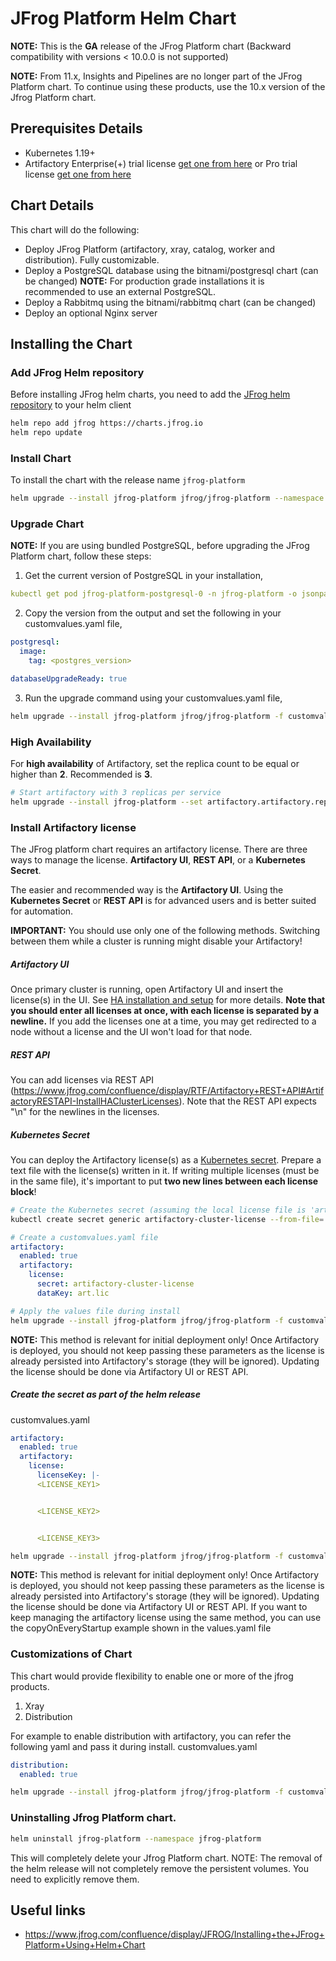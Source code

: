 # JFrog Platform Helm Chart

**NOTE:** This is the **GA** release of the JFrog Platform chart (Backward compatibility with versions < 10.0.0 is not supported)

**NOTE:** From 11.x, Insights and Pipelines are no longer part of the JFrog Platform chart. To continue using these products, use the 10.x version of the Jfrog Platform chart.

## Prerequisites Details

* Kubernetes 1.19+
* Artifactory Enterprise(+) trial license [get one from here](https://jfrog.com/platform/free-trial/) or Pro trial license [get one from here](https://www.jfrog.com/artifactory/free-trial/)

## Chart Details
This chart will do the following:

* Deploy JFrog Platform (artifactory, xray, catalog, worker and distribution). Fully customizable.
* Deploy a PostgreSQL database using the bitnami/postgresql chart (can be changed) **NOTE:** For production grade installations it is recommended to use an external PostgreSQL.
* Deploy a Rabbitmq using the bitnami/rabbitmq chart (can be changed)
* Deploy an optional Nginx server

## Installing the Chart

### Add JFrog Helm repository

Before installing JFrog helm charts, you need to add the [JFrog helm repository](https://charts.jfrog.io) to your helm client

```bash
helm repo add jfrog https://charts.jfrog.io
helm repo update
```

### Install Chart
To install the chart with the release name `jfrog-platform`
```bash
helm upgrade --install jfrog-platform jfrog/jfrog-platform --namespace jfrog-platform --create-namespace 
```

### Upgrade Chart
**NOTE:** If you are using bundled PostgreSQL, before upgrading the JFrog Platform chart, follow these steps:

1. Get the current version of PostgreSQL in your installation,
```yaml
kubectl get pod jfrog-platform-postgresql-0 -n jfrog-platform -o jsonpath="{.spec.containers[*].image}";
```
2. Copy the version from the output and set the following in your customvalues.yaml file,
```yaml
postgresql:
  image:
    tag: <postgres_version>

databaseUpgradeReady: true
```
3. Run the upgrade command using your customvalues.yaml file,
```bash
helm upgrade --install jfrog-platform jfrog/jfrog-platform -f customvalues.yaml --namespace jfrog-platform --create-namespace
```

### High Availability

For **high availability** of Artifactory, set the replica count to be equal or higher than **2**. Recommended is **3**.
```bash
# Start artifactory with 3 replicas per service
helm upgrade --install jfrog-platform --set artifactory.artifactory.replicaCount=3 --namespace jfrog-platform --create-namespace
```

### Install Artifactory license
The JFrog platform chart requires an artifactory license. There are three ways to manage the license. **Artifactory UI**, **REST API**, or a **Kubernetes Secret**.

The easier and recommended way is the **Artifactory UI**. Using the **Kubernetes Secret** or **REST API** is for advanced users and is better suited for automation.

**IMPORTANT:** You should use only one of the following methods. Switching between them while a cluster is running might disable your Artifactory!

##### Artifactory UI
Once primary cluster is running, open Artifactory UI and insert the license(s) in the UI. See [HA installation and setup](https://www.jfrog.com/confluence/display/RTF/HA+Installation+and+Setup) for more details. **Note that you should enter all licenses at once, with each license is separated by a newline.** If you add the licenses one at a time, you may get redirected to a node without a license and the UI won't load for that node.

##### REST API
You can add licenses via REST API (https://www.jfrog.com/confluence/display/RTF/Artifactory+REST+API#ArtifactoryRESTAPI-InstallHAClusterLicenses). Note that the REST API expects "\n" for the newlines in the licenses.

##### Kubernetes Secret
You can deploy the Artifactory license(s) as a [Kubernetes secret](https://kubernetes.io/docs/concepts/configuration/secret/).
Prepare a text file with the license(s) written in it. If writing multiple licenses (must be in the same file), it's important to put **two new lines between each license block**!
```bash
# Create the Kubernetes secret (assuming the local license file is 'art.lic')
kubectl create secret generic artifactory-cluster-license --from-file=./art.lic
```

```yaml
# Create a customvalues.yaml file
artifactory:
  enabled: true
  artifactory:
    license:
      secret: artifactory-cluster-license
      dataKey: art.lic
```
```bash
# Apply the values file during install
helm upgrade --install jfrog-platform jfrog/jfrog-platform -f customvalues.yaml --namespace jfrog-platform --create-namespace
```
**NOTE:** This method is relevant for initial deployment only! Once Artifactory is deployed, you should not keep passing these parameters as the license is already persisted into Artifactory's storage (they will be ignored).
Updating the license should be done via Artifactory UI or REST API.

##### Create the secret as part of the helm release
customvalues.yaml
```yaml
artifactory:
  enabled: true
  artifactory:
    license:
      licenseKey: |-
      <LICENSE_KEY1>


      <LICENSE_KEY2>


      <LICENSE_KEY3>
```

```bash
helm upgrade --install jfrog-platform jfrog/jfrog-platform -f customvalues.yaml --namespace jfrog-platform --create-namespace
```
**NOTE:** This method is relevant for initial deployment only! Once Artifactory is deployed, you should not keep passing these parameters as the license is already persisted into Artifactory's storage (they will be ignored).
Updating the license should be done via Artifactory UI or REST API.
If you want to keep managing the artifactory license using the same method, you can use the copyOnEveryStartup example shown in the values.yaml file

### Customizations of Chart

This chart would provide flexibility to enable one or more of the jfrog products.
1. Xray
2. Distribution

For example to enable distribution with artifactory, you can refer the following yaml and pass it during install.
customvalues.yaml
```yaml
distribution:
  enabled: true
````
```bash
helm upgrade --install jfrog-platform jfrog/jfrog-platform -f customvalues.yaml --namespace jfrog-platform --create-namespace
```

### Uninstalling Jfrog Platform chart.

```bash
helm uninstall jfrog-platform --namespace jfrog-platform
```
This will completely delete your Jfrog Platform chart. NOTE: The removal of the helm release will not completely remove the persistent volumes. You need to explicitly remove them.

## Useful links

- https://www.jfrog.com/confluence/display/JFROG/Installing+the+JFrog+Platform+Using+Helm+Chart
